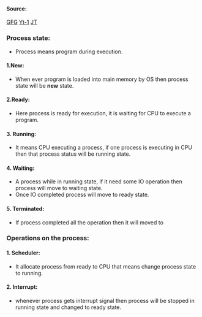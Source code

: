 #### Source:
[GFG](https://www.geeksforgeeks.org/states-of-a-process-in-operating-systems/)
[Yt-1](https://www.youtube.com/watch?v=SGxFMEZ-ypc&list=PLXj4XH7LcRfDrdQuJTHIPmKMpa7eYVaPm&index=7)
[JT](https://www.javatpoint.com/os-process-states)


### Process state:

* Process means program during execution.

#### 1.New:

* When ever program is loaded into main memory by OS then process state will be **new** state.

#### 2.Ready:

* Here process is ready for execution, it is waiting for CPU to execute a program.

#### 3. Running:

* It means CPU executing a process, if one process is executing in CPU then that process status will be running state.

#### 4. Waiting:

* A process while in running state, if it need some IO operation then process will move to waiting state.
* Once IO completed process will move to ready state.

#### 5. Terminated:

* If process completed all the operation then it will moved to

### Operations on the process:

#### 1. Scheduler:

* It allocate process from ready to CPU that means change process state to running.

#### 2. Interrupt:

* whenever process gets interrupt signal then process will be stopped in running state and changed to ready state.
